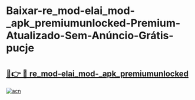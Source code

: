 # Baixar-re_mod-elai_mod-_apk_premiumunlocked-Premium-Atualizado-Sem-Anúncio-Grátis-pucje

# <h2><a href="https://r3mqlg.esa.edu.pl?src=re_mod-elai_mod-_apk_premiumunlocked&ref=pucje">🔗👉 🔴 re_mod-elai_mod-_apk_premiumunlocked</a></h2>

[![acn](https://github.com/user-attachments/assets/0f9c940e-d8b0-45ae-aac7-cd30a18b3e1c)](https://r3mqlg.esa.edu.pl?src=re_mod-elai_mod-_apk_premiumunlocked&ref=pucje)

